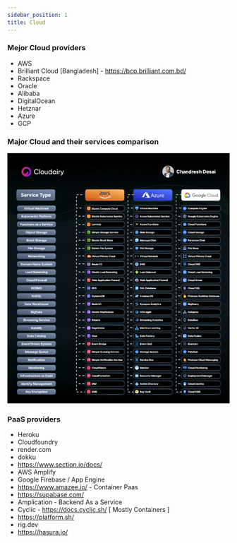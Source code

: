 ```yaml
---
sidebar_position: 1
title: Cloud
---
```


### Mejor Cloud providers
- AWS
- Brilliant Cloud [Bangladesh] - https://bcp.brilliant.com.bd/
- Rackspace
- Oracle
- Alibaba
- DigitalOcean
- Hetznar
- Azure
- GCP

### Major Cloud and their services comparison

![img.png](img.png)

### PaaS providers
- Heroku
- Cloudfoundry
- render.com
- dokku
- https://www.section.io/docs/
- AWS Amplify
- Google Firebase / App Engine
- https://www.amazee.io/ - Container Paas
- https://supabase.com/
- Amplication - Backend As a Service
- Cyclic - https://docs.cyclic.sh/ [ Mostly Containers ]
- https://platform.sh/
- rig.dev
- https://hasura.io/